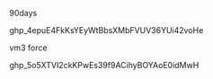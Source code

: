 90days

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 



vm3 force

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